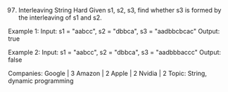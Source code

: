 97. Interleaving String
Hard
Given s1, s2, s3, find whether s3 is formed by the interleaving of s1 and s2.

Example 1:
Input: s1 = "aabcc", s2 = "dbbca", s3 = "aadbbcbcac"
Output: true

Example 2:
Input: s1 = "aabcc", s2 = "dbbca", s3 = "aadbbbaccc"
Output: false

Companies: Google | 3 Amazon | 2 Apple | 2 Nvidia | 2
Topic: String, dynamic programming


